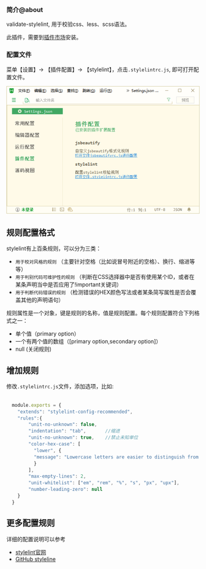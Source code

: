 ### 简介@about

<!--
keyword: 语法校验,语法检查,css,less.scss
-->

validate-stylelint, 用于校验css、less、scss语法。

此插件，需要到[插件市场](https://ext.dcloud.net.cn/plugin?name=validate-stylelint)安装。

### 配置文件

菜单【设置】-> 【插件配置】-> 【stylelint】，点击`.stylelintrc.js`, 即可打开配置文件。
  
<img src="/static/snapshots/tutorial/plugins/stylelint.png" />

## 规则配置格式

stylelint有上百条规则，可以分为三类：
- `用于校对风格的规则` （主要针对空格（比如说冒号附近的空格）、换行、缩进等等）
- `用于判别代码可维护性的规则` （判断在CSS选择器中是否有使用某个ID，或者在某条声明当中是否应用了!important关键词）
- `用于判断代码错误的规则` （检测错误的HEX颜色写法或者某条简写属性是否会覆盖其他的声明语句）

规则属性是一个对象，键是规则的名称，值是规则配置。每个规则配置符合下列格式之一：
- 单个值（primary option）
- 一个有两个值的数组（[primary option,secondary option]）
- null (关闭规则)

## 增加规则

修改`.stylelintrc.js`文件，添加选项，比如: 

```javascript

  module.exports = {
    "extends": "stylelint-config-recommended",
    "rules":{
        "unit-no-unknown": false,
        "indentation": "tab",       //缩进
        "unit-no-unknown": true,    //禁止未知单位
        "color-hex-case": [
          "lower", {
          "message": "Lowercase letters are easier to distinguish from numbers"
          }
        ],
        "max-empty-lines": 2,
        "unit-whitelist": ["em", "rem", "%", "s", "px", "upx"],
        "number-leading-zero": null
    }
  }

```

## 更多配置规则

详细的配置说明可以参考
  - [stylelint官网](https://stylelint.io/user-guide/rules/)
  - [GitHub styleline](https://github.com/stylelint/stylelint/blob/master/docs/user-guide/rules.md)